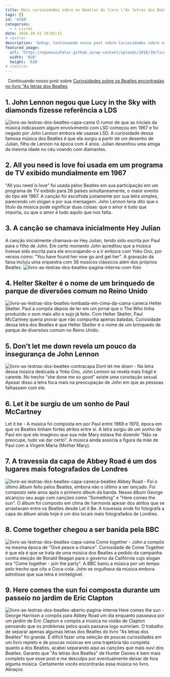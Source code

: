 ```yaml
---
title: Mais curiosidades sobre os Beatles do livro \"As letras dos Beatles\"
tags: []
id: '4188'
categories:
  - - Livros
date: 2016-10-31 19:03:11
# <extra>
description: '&nbsp; Continuando nosso post sobre Curiosidades sobre os Beatles encontradas no livro &#8220;As letras dos Beatles 1. John Lennon negou que Lucy in the Sky with diamonds fizesse referência a LDS O rumor de que as iniciais da música indicassem algum envolvimento com LSD começou em 1967 e foi negado por John Lennon embora ele usasse LSD. A curiosidade dessa famosa música dos Beatles é que ela surgiu a partir de um desenho de Julian, filho de Lennon na época com 4 anos. Julian desenhou uma amiga da mesma idade no céu voando com diamantes. 2. All you need is love foi usada em um programa de TV exibido mundialmente em 1967 &#8220;All you need is love&#8221; foi usada pelos Beatles em sua participação em um programa de TV exibido para 26 países simultaneamente, o maior evento do tipo até &hellip;'
featured_image: 
  url: 'https://oqueeuiafalar.github.io/wp-content/uploads/2016/10/livro-as-lestras-dos-beatles-capa-cama.jpg'
  width: '828'
  height: '828'
# </extra>
---
```


  Continuando nosso post sobre [Curiosidades sobre os Beatles encontradas no livro "As letras dos Beatles](http://natalia.blog.br/curiosidades-beatles/ "Curiosidades sobre os Beatles")

## 1\. John Lennon negou que Lucy in the Sky with diamonds fizesse referência a LDS

![livro-as-lestras-dos-beatles-capa-cama](/wp-content/uploads/2016/10/livro-as-lestras-dos-beatles-capa-cama.jpg) O rumor de que as iniciais da música indicassem algum envolvimento com LSD começou em 1967 e foi negado por John Lennon embora ele usasse LSD. A curiosidade dessa famosa música dos Beatles é que ela surgiu a partir de um desenho de Julian, filho de Lennon na época com 4 anos. Julian desenhou uma amiga da mesma idade no céu voando com diamantes.

## 2\. All you need is love foi usada em um programa de TV exibido mundialmente em 1967

"All you need is love" foi usada pelos Beatles em sua participação em um programa de TV exibido para 26 países simultaneamente, o maior evento do tipo até 1967. A canção foi escolhida justamente por sua letra simples, parecendo um slogan e por sua mensagem. John Lennon teria dito que o título da música pode significar duas coisas: que o amor é tudo que importa, ou que o amor é tudo aquilo que nos falta.

## 3\. A canção se chamava inicialmente Hey Julian

A canção inicialmente chamava-se Hey Julian, tendo sido escrita por Paul para o filho de John. Em certo momento John acreditou que a música tivesse sido escrita para ele encorajando-o a ir embora com Yoko Ono, por versos como: "You have found her now go and get her". A gravação da faixa incluiu uma orquestra com 36 músicos clássicos além dos próprios Beatles. ![livro-as-lestras-dos-beatles-pagina-interna-com-foto](/wp-content/uploads/2016/10/livro-as-lestras-dos-beatles-pagina-interna-com-foto.jpg)

## 4\. Helter Skelter é o nome de um brinquedo de parque de diversões comum no Reino Unido

![livro-as-lestras-dos-beatles-lombada-em-cima-da-cama-caneca](/wp-content/uploads/2016/10/livro-as-lestras-dos-beatles-lombada-em-cima-da-cama-caneca.jpg) Helter Skelter. Paul a compôs depois de ler em um jornal que o The Who tinha produzido o som mais alto e sujo já feito. Com Helter Skelter, Paul McCartney queria provar que não compunha apenas baladas. Curiosidade dessa letra dos Beatles é que Helter Skelter é o nome de um brinquedo de parque de diversões comum no Reino Unido.

## 5\. Don't let me down revela um pouco da insegurança de John Lennon

![livro-as-lestras-dos-beatles-contracapa](/wp-content/uploads/2016/10/livro-as-lestras-dos-beatles-contracapa.jpg) Dont let me down - Na letra dessa música dedicada a Yoko Ono, John Lennon se revela mais frágil e carente. No trecho "she done me so good" existe uma conotação sexual. Apesar disso a letra foca mais na preocupação de John em que as pessoas falhassem com ele.

## 6\. Let it be surgiu de um sonho de Paul McCartney

Let it be - A música foi composta em por Paul entre 1969 e 1970, época em que os Beatles tinham fortes atritos entre sí. A letra surgiu de um sonho de Paul em que ele imaginou que sua mãe Mary estava lhe dizendo "Não se preocupe, tudo vai dar certo". A música ainda associa a figura da mãe de Paul com a Virgem Maria (Mother Mary).

## 7\. A travessia da capa de Abbey Road é um dos lugares mais fotografados de Londres

![livro-as-lestras-dos-beatles-capa-caneca-beatles](/wp-content/uploads/2016/10/livro-as-lestras-dos-beatles-capa-caneca-beatles.jpg) Abbey Road - Foi o último álbum feito pelos Beatles, embora não o último a ser lançado. Foi composto sete anos após o primeiro álbum da banda. Nesse álbum George alcançou seu auge com canções como "Something" e "Here comes the sun". O álbum foi composto em clima de harmonia apesar dos atritos que se arrastavam entre os Beatles desde Let it Be. A travessia onde foi fotografa a capa do álbum ainda hoje é um dos locais mais fotografados de Londres.

## 8\. Come together chegou a ser banida pela BBC

![livro-as-lestras-dos-beatles-capa-cama](/wp-content/uploads/2016/10/livro-as-lestras-dos-beatles-capa-cama.jpg) Come together - John a compõs na mesma época de "Give peace a chance". Curiosidade de Come Together é que ela é que se trata de uma música dos Beatles a pedido da campanha contra eleição de Ronald Reagan para o governo da Califórnia cujo slogan era "Come together - join the party". A BBC baniu a música por um tempo pelo trecho que cita a Coca-cola. John se orgulhava da música embora admitisse que sua letra é ininteligível.

## 9\. Here comes the sun foi composta durante um passeio no jardim de Eric Clapton

![livro-as-lestras-dos-beatles-aberto-pagina-interna](/wp-content/uploads/2016/10/livro-as-lestras-dos-beatles-aberto-pagina-interna.jpg) Here comes the sun - George Harrison a compôs para Abbey Road um dia enquanto passeava por um jardim de Eric Clapton e compôs a música no violão de Clapton pensando que os problemas pelos quais passava logo sumiriam. O trabalho de separar apenas algumas letras dos Beatles do livro "As letras dos Beatles" foi grande. É difícil fazer uma seleção de poucas curiosidades em um livro repleto e de poucas músicas em uma trajetória tão completa quanto a dos Beatles, acabei separando aqui as canções que mais ouví dos Beatles. Garanto que "As letras dos Beatles" de Hunter Davies é bem mais completo que esse post e me desculpo por eventualmente deixar de fora alguma música. Certamente vocês encontrarão essa música no livro. Abraços
